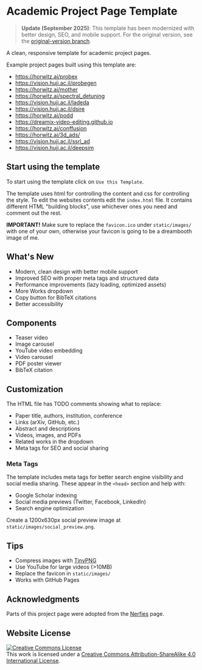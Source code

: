 # Academic Project Page Template

> **Update (September 2025)**: This template has been modernized with better design, SEO, and mobile support. For the original version, see the [original-version branch](https://github.com/eliahuhorwitz/Academic-project-page-template/tree/original-version).

A clean, responsive template for academic project pages.


Example project pages built using this template are:
- https://horwitz.ai/probex
- https://vision.huji.ac.il/probegen
- https://horwitz.ai/mother
- https://horwitz.ai/spectral_detuning
- https://vision.huji.ac.il/ladeda
- https://vision.huji.ac.il/dsire
- https://horwitz.ai/podd
- https://dreamix-video-editing.github.io
- https://horwitz.ai/conffusion
- https://horwitz.ai/3d_ads/
- https://vision.huji.ac.il/ssrl_ad
- https://vision.huji.ac.il/deepsim



## Start using the template
To start using the template click on `Use this Template`.

The template uses html for controlling the content and css for controlling the style. 
To edit the websites contents edit the `index.html` file. It contains different HTML "building blocks", use whichever ones you need and comment out the rest.  

**IMPORTANT!** Make sure to replace the `favicon.ico` under `static/images/` with one of your own, otherwise your favicon is going to be a dreambooth image of me.

## What's New

- Modern, clean design with better mobile support
- Improved SEO with proper meta tags and structured data
- Performance improvements (lazy loading, optimized assets)
- More Works dropdown
- Copy button for BibTeX citations
- Better accessibility

## Components

- Teaser video
- Image carousel
- YouTube video embedding
- Video carousel
- PDF poster viewer
- BibTeX citation

## Customization

The HTML file has TODO comments showing what to replace:

- Paper title, authors, institution, conference
- Links (arXiv, GitHub, etc.)
- Abstract and descriptions  
- Videos, images, and PDFs
- Related works in the dropdown
- Meta tags for SEO and social sharing

### Meta Tags
The template includes meta tags for better search engine visibility and social media sharing. These appear in the `<head>` section and help with:
- Google Scholar indexing
- Social media previews (Twitter, Facebook, LinkedIn)
- Search engine optimization

Create a 1200x630px social preview image at `static/images/social_preview.png`.

## Tips

- Compress images with [TinyPNG](https://tinypng.com)
- Use YouTube for large videos (>10MB)  
- Replace the favicon in `static/images/`
- Works with GitHub Pages

## Acknowledgments
Parts of this project page were adopted from the [Nerfies](https://nerfies.github.io/) page.

## Website License
<a rel="license" href="http://creativecommons.org/licenses/by-sa/4.0/"><img alt="Creative Commons License" style="border-width:0" src="https://i.creativecommons.org/l/by-sa/4.0/88x31.png" /></a><br />This work is licensed under a <a rel="license" href="http://creativecommons.org/licenses/by-sa/4.0/">Creative Commons Attribution-ShareAlike 4.0 International License</a>.
